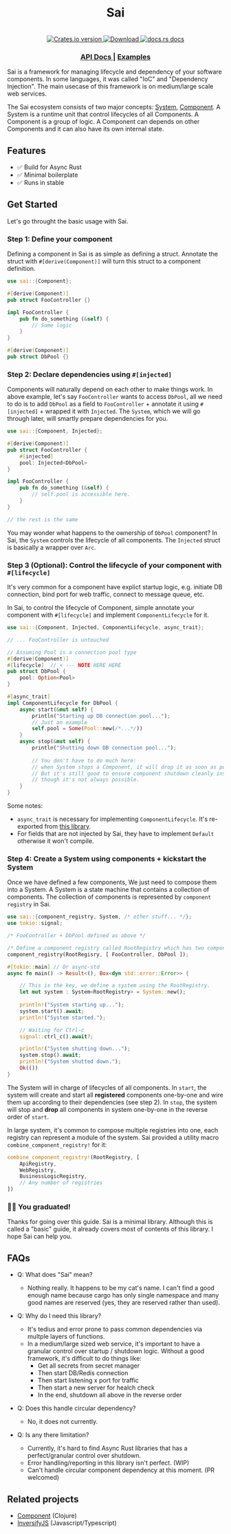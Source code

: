 <h1 align="center">Sai</h1>

<br />

<div align="center">
  <!-- Crates version -->
  <a href="https://crates.io/crates/sai">
    <img src="https://img.shields.io/crates/v/sai.svg?style=flat-square"
    alt="Crates.io version" />
  </a>
  <!-- Downloads -->
  <a href="https://crates.io/crates/sai">
    <img src="https://img.shields.io/crates/d/sai.svg?style=flat-square"
      alt="Download" />
  </a>
  <!-- docs.rs docs -->
  <a href="https://docs.rs/sai">
    <img src="https://img.shields.io/badge/docs-latest-blue.svg?style=flat-square"
      alt="docs.rs docs" />
  </a>
</div>

<div align="center">
  <h3>
    <a href="https://docs.rs/sai">
      API Docs
    </a>
    <span> | </span>
    <a href="examples">
      Examples
    </a>
  </h3>
</div>

Sai is a framework for managing lifecycle and dependency of your software components.
In some languages, it was called "IoC" and "Dependency Injection".
The main usecase of this framework is on medium/large scale web services.

The Sai ecosystem consists of two major concepts: [System](struct.System.html), [Component](trait.Component.html).
A System is a runtime unit that control lifecycles of all Components.
A Component is a group of logic. A Component can depends on other Components and it can
also have its own internal state.

## Features
- ✅ Build for Async Rust
- ✅ Minimal boilerplate
- ✅ Runs in stable

## Get Started

Let's go throught the basic usage with Sai. 

### Step 1: Define your component

Defining a component in Sai is as simple as defining a struct.
Annotate the struct with `#[derive(Component)]` will turn this struct to a component definition. 

```rust
use sai::{Component};

#[derive(Component)]
pub struct FooController {}

impl FooController {
    pub fn do_something (&self) {
        // Some logic
    }
}

#[derive(Component)]
pub struct DbPool {}

```

### Step 2: Declare dependencies using `#[injected]`

Components will naturally depend on each other to make things work. 
In above example, let's say `FooController` wants to access `DbPool`, 
all we need to do is to add `DbPool` as a field to `FooController` + annotate it using `#[injected]` + wrapped it with `Injected`.
The `System`, which we will go through later, will smartly prepare dependencies for you. 

```rust
use sai::{Component, Injected};

#[derive(Component)]
pub struct FooController {
    #[injected]
    pool: Injected<DbPool>
}

impl FooController {
    pub fn do_something (&self) {
        // self.pool is accessible here.
    }
}

// the rest is the same
```

You may wonder what happens to the ownership of `DbPool` component? 
In Sai, the `System` controls the lifecycle of all components. 
The `Injected` struct is basically a wrapper over `Arc`.

### Step 3 (Optional): Control the lifecycle of your component with `#[lifecycle]`

It's very common for a component have explict startup logic, 
e.g. initiate DB connection, bind port for web traffic, connect to message queue, etc. 

In Sai, to control the lifecycle of Component, simple annotate your component with `#[lifecycle]` and implement `ComponentLifecycle` for it.
```rust
use sai::{Component, Injected, ComponentLifecycle, async_trait};

// ... FooController is untouched

// Assuming Pool is a connection pool type
#[derive(Component)]
#[lifecycle]  // < --- NOTE HERE HERE 
pub struct DbPool {
    pool: Option<Pool>
}

#[async_trait]
impl ComponentLifecycle for DbPool {
    async start(&mut self) {
        println("Starting up DB connection pool...");
        // Just an example
        self.pool = Some(Pool::new(/*...*/))
    }
    async stop(&mut self) {
        println("Shutting down DB connection pool...");
        
        // You don't have to do much here: 
        // when System stops a Component, it will drop it as soon as possible.
        // But it's still good to ensure component shutdown cleanly instead of relying on Drop, 
        // though it's not always possible.
    }
}
```

Some notes:
- `async_trait` is necessary for implementing `ComponentLifecycle`. It's re-exported from [this library](https://github.com/dtolnay/async-trait).
- For fields that are not injected by Sai, they have to implement `Default` otherwise it won't compile. 

### Step 4: Create a System using components + kickstart the System

Once we have defined a few components, 
We just need to compose them into a System.
A System is a state machine that contains a collection of components. 
The collection of components is represented by `component registry` in Sai. 

```rust
use sai::{component_registry, System, /* other stuff... */};
use tokio::signal;

/* FooController + DbPool defined as above */

/* Define a component registry called RootRegistry which has two components */
component_registry(RootRegisry, [ FooController, DbPool ]);

#[tokio::main] // Or async-std
async fn main() -> Result<(), Box<dyn std::error::Error>> {

    // This is the key, we define a system using the RootRegistry.
    let mut system : System<RootRegistry> = System::new();
    
    println!("System starting up...");
    system.start().await;
    println!("System started.");

    // Waiting for Ctrl-c
    signal::ctrl_c().await?;

    println!("System shutting down...");
    system.stop().await;
    println!("System shutted down.");
    Ok(())
}

```

The System will in charge of lifecycles of all components. 
In `start`, the system will create and start all **registered** components one-by-one and wire them up according to their dependencies (see step 2).
In `stop`, the system will stop and **drop** all components in system one-by-one in the reverse order of `start`.

In large system, it's common to compose multiple registries into one, each registry can represent a module of the system. 
Sai provided a utility macro `combine_component_registry!` for it:

```rust
combine_component_registry!(RootRegistry, [ 
    ApiRegistry,
    WebRegistry,
    BusinessLogicRegistry,
    // Any number of registries
])
```

### 🎉🎉 You graduated! 
Thanks for going over this guide. 
Sai is a minimal library. 
Although this is called a "basic" guide, it already covers most of contents of this library. 
I hope Sai can help you.

## FAQs

- Q: What does "Sai" mean?
  - Nothing really. It happens to be my cat's name. I can't find a good enough name because cargo has only single namespace and many good names are reserved (yes, they are reserved rather than used).
  
- Q: Why do I need this library?
  - It's tedius and error prone to pass common dependencies via multple layers of functions.
  - In a medium/large sized web service, it's important to have a granular control over startup / shutdown logic. Without a good framework, it's difficult to do things like: 
    - Get all secrets from secret manager
    - Then start DB/Redis connection
    - Then start listening x port for traffic
    - Then start a new server for healch check
    - In the end, shutdown all above in the reverse order

- Q: Does this handle circular dependency?
  - No, it does not currently.
  
- Q: Is any there limitation? 
  - Currently, it's hard to find Async Rust libraries that has a perfect/granular control over shutdown. 
  - Error handling/reporting in this library isn't perfect. (WIP)
  - Can't handle circular component dependency at this moment. (PR welcomed)

## Related projects

- [Component](https://github.com/stuartsierra/component) (Clojure)
- [InversifyJS](https://github.com/inversify/InversifyJS) (Javascript/Typescript)
